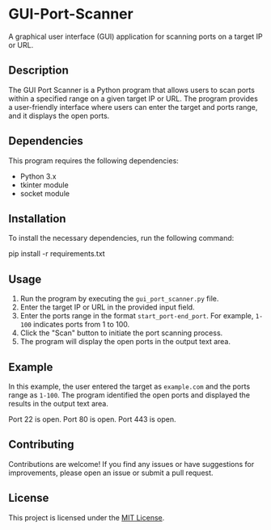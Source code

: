 # GUI-Port-Scanner

A graphical user interface (GUI) application for scanning ports on a target IP or URL.

## Description

The GUI Port Scanner is a Python program that allows users to scan ports within a specified range on a given target IP or URL. The program provides a user-friendly interface where users can enter the target and ports range, and it displays the open ports.

## Dependencies

This program requires the following dependencies:

- Python 3.x
- tkinter module
- socket module

## Installation

To install the necessary dependencies, run the following command:

pip install -r requirements.txt

## Usage

1. Run the program by executing the `gui_port_scanner.py` file.
2. Enter the target IP or URL in the provided input field.
3. Enter the ports range in the format `start_port-end_port`. For example, `1-100` indicates ports from 1 to 100.
4. Click the "Scan" button to initiate the port scanning process.
5. The program will display the open ports in the output text area.

## Example

In this example, the user entered the target as `example.com` and the ports range as `1-100`. The program identified the open ports and displayed the results in the output text area.

Port 22 is open.
Port 80 is open.
Port 443 is open.

## Contributing

Contributions are welcome! If you find any issues or have suggestions for improvements, please open an issue or submit a pull request.

## License

This project is licensed under the [MIT License](LICENSE).
